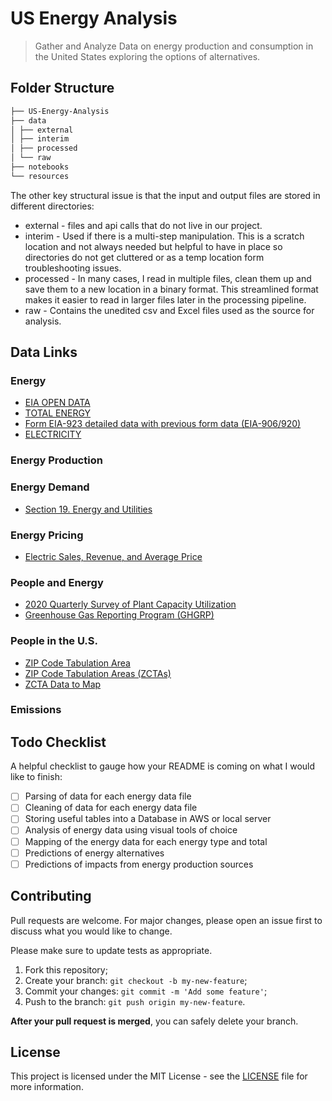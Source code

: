 # US Energy Analysis

> Gather and Analyze Data on energy production and consumption in the United States exploring the options of alternatives.

## Folder Structure

```bash
├── US-Energy-Analysis
├── data
│ ├── external
│ ├── interim
│ ├── processed
│ └── raw
├── notebooks
└── resources
```

The other key structural issue is that the input and output files are stored in different directories:

- external - files and api calls that do not live in our project.
- interim - Used if there is a multi-step manipulation. This is a scratch location and not always needed but helpful to have in place so directories do not get cluttered or as a temp location form troubleshooting issues.
- processed - In many cases, I read in multiple files, clean them up and save them to a new location in a binary format. This streamlined format makes it easier to read in larger files later in the processing pipeline.
- raw - Contains the unedited csv and Excel files used as the source for analysis.

## Data Links

### Energy

- [EIA OPEN DATA](https://www.eia.gov/opendata/register.php)
- [TOTAL ENERGY](https://www.eia.gov/totalenergy/data/browser/)
- [Form EIA-923 detailed data with previous form data (EIA-906/920)](https://www.eia.gov/electricity/data/eia923/)
- [ELECTRICITY](https://www.eia.gov/electricity/data.php)

### Energy Production

### Energy Demand

- [Section 19. Energy and Utilities](https://www.census.gov/library/publications/2011/compendia/statab/131ed/energy-utilities.html)

### Energy Pricing

- [Electric Sales, Revenue, and Average Price](https://www.eia.gov/electricity/sales_revenue_price/)

### People and Energy

- [2020 Quarterly Survey of Plant Capacity Utilization](https://www.census.gov/data/tables/2020/econ/qpc/qpc-quarterly-tables.html)
- [Greenhouse Gas Reporting Program (GHGRP)](https://www.epa.gov/ghgreporting)

### People in the U.S.

- [ZIP Code Tabulation Area](https://en.wikipedia.org/wiki/ZIP_Code_Tabulation_Area)
- [ZIP Code Tabulation Areas (ZCTAs)](https://www.census.gov/programs-surveys/geography/guidance/geo-areas/zctas.html)
- [ZCTA Data to Map](https://www2.census.gov/geo/docs/maps-data/data/rel/zcta_tract_rel_10.txt)

### Emissions

## Todo Checklist

A helpful checklist to gauge how your README is coming on what I would like to finish:

- [ ] Parsing of data for each energy data file
- [ ] Cleaning of data for each energy data file
- [ ] Storing useful tables into a Database in AWS or local server
- [ ] Analysis of energy data using visual tools of choice
- [ ] Mapping of the energy data for each energy type and total
- [ ] Predictions of energy alternatives
- [ ] Predictions of impacts from energy production sources

## Contributing

Pull requests are welcome. For major changes, please open an issue first to discuss what you would like to change.

Please make sure to update tests as appropriate.

1. Fork this repository;
2. Create your branch: `git checkout -b my-new-feature`;
3. Commit your changes: `git commit -m 'Add some feature'`;
4. Push to the branch: `git push origin my-new-feature`.

**After your pull request is merged**, you can safely delete your branch.

## License

This project is licensed under the MIT License - see the [LICENSE](LICENSE) file for more information.
